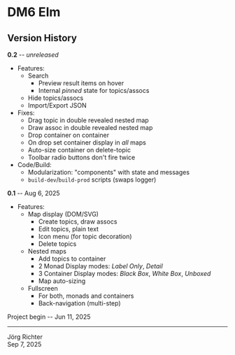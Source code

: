 # DM6 Elm

## Version History

**0.2** -- *unreleased*

* Features:
    * Search
        * Preview result items on hover
        * Internal *pinned* state for topics/assocs
    * Hide topics/assocs
    * Import/Export JSON
* Fixes:
    * Drag topic in double revealed nested map
    * Draw assoc in double revealed nested map
    * Drop container on container
    * On drop set container display in *all* maps
    * Auto-size container on delete-topic
    * Toolbar radio buttons don't fire twice
* Code/Build:
    * Modularization: "components" with state and messages
    * `build-dev`/`build-prod` scripts (swaps logger)

**0.1** -- Aug 6, 2025

* Features:
    * Map display (DOM/SVG)
        * Create topics, draw assocs
        * Edit topics, plain text
        * Icon menu (for topic decoration)
        * Delete topics
    * Nested maps
        * Add topics to container
        * 2 Monad Display modes: *Label Only*, *Detail*
        * 3 Container Display modes: *Black Box*, *White Box*, *Unboxed*
        * Map auto-sizing
    * Fullscreen
        * For both, monads and containers
        * Back-navigation (multi-step)

Project begin -- Jun 11, 2025

---
Jörg Richter  
Sep 7, 2025
